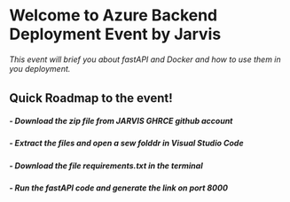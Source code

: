 <h1> Welcome to Azure Backend Deployment Event by Jarvis</h1>
<h6>This event will brief you about fastAPI and Docker and how to use them in you deployment.</h6>
<h2>Quick Roadmap to the event!</h2>
<h5>- Download the zip file from JARVIS GHRCE github account</h5>
<h5>- Extract the files and open a sew folddr in Visual Studio Code </h5>
<h5>- Download the file requirements.txt in the terminal</h5>
<h5>- Run the fastAPI code and generate the link on port 8000</h5>
